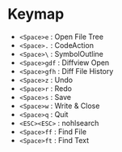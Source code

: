 # Keymap

- `<Space>e`      : Open File Tree
- `<Space>.`      : CodeAction
- `<Space>\`      : SymbolOutline
- `<Space>gdf`    : Diffview Open
- `<Space>gfh`    : Diff File History
- `<Space>z`      : Undo
- `<Space>r`      : Redo
- `<Space>s`      : Save
- `<Space>w`      : Write & Close
- `<Space>q`      : Quit
- `<ESC><ESC>`    : nohlsearch
- `<Space>ff`     : Find File
- `<Space>ft`     : Find Text
